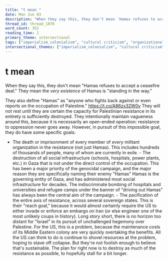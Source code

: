 ```yaml
---
title: "t mean "
date: Mon Jun 03
description: "When they say this, they don't mean 'Hamas refuses to accept a ceasefire deal.' They mean the *very existence* of Hamas is 'standing in the way."
thread_id: thread_1076
word_count: 352
reading_time: 2
primary_theme: intersectional
tags: ["imperialism_colonialism", "cultural criticism", "organizational theory"]
intersectional_themes: ["imperialism_colonialism", "cultural criticism", "organizational theory"]
---
```


# t mean 

When they say this, they don't mean "Hamas refuses to accept a ceasefire deal." They mean the *very existence* of Hamas is "standing in the way."

They also define "Hamas" as "anyone who fights back against or even reports on the occupation of Palestine." https://t.co/A86zx32W0v They will not rest until they are certain the capacity for Palestinian resistance in its entirety is sufficiently destroyed. They intentionally maintain vagueness around this, because it is necessarily an open-ended operation: resistance to oppression never goes away. However, in pursuit of this impossible goal, they do have some specific goals:

- The death or imprisonment of every member of *every* militant organization in the resistance (not just Hamas). This includes hundreds of thousands of people, many of whom are currently in exile. - The destruction of all social infrastructure (schools, hospitals, power plants, etc.) in Gaza that is not under the direct control of the occupation. This has been a major priority of the genocidal campaign, and the major reason they are specifically naming their enemy "Hamas" Hamas is the governing entity of Gaza, and has administered most social infrastructure for decades. The indiscriminate bombing of hospitals and universities and refugee camps under the banner of "driving out Hamas" has always been the central aim of the campaign. - The pacification of the entire axis of resistance, across several sovereign states. This is their "reach goal," because it would almost certainly require the US to either invade or enforce an embargo on Iran (or else engineer one of the most unlikely coups in history). Long story short, there is no horizon too distant for "Israel" in its pursuit of unchallenged hegemony over Palestine. For the US, this is a problem, because the maintenance costs of its Middle Eastern colony are very quickly overtaking the benefits. All the US can think to do is continue to shovel resources at the problem, hoping to stave off collapse. But they're not foolish enough to believe that's sustainable. The plan for right now is to destroy as much of the resistance as possible, to hopefully stall for a bit longer.